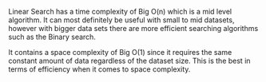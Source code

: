 Linear Search has a time complexity of Big O(n) which is a mid level algorithm. It can most definitely be useful with small to mid datasets, however with bigger data sets there are more efficient searching algorithms such as the Binary search.

It contains a space complexity of Big O(1) since it requires the same constant amount of data regardless of the dataset size. This is the best in terms of efficiency when it comes to space complexity.